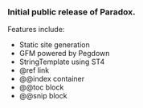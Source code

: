 ### Initial public release of Paradox.

Features include:

- Static site generation
- GFM powered by Pegdown
- StringTemplate using ST4
- @ref link
- @@index container
- @@toc block
- @@snip block
